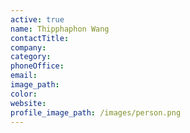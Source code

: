 ```yaml
---
active: true
name: Thipphaphon Wang
contactTitle:
company:
category:
phoneOffice:
email:
image_path:
color:
website:
profile_image_path: /images/person.png
---
```

